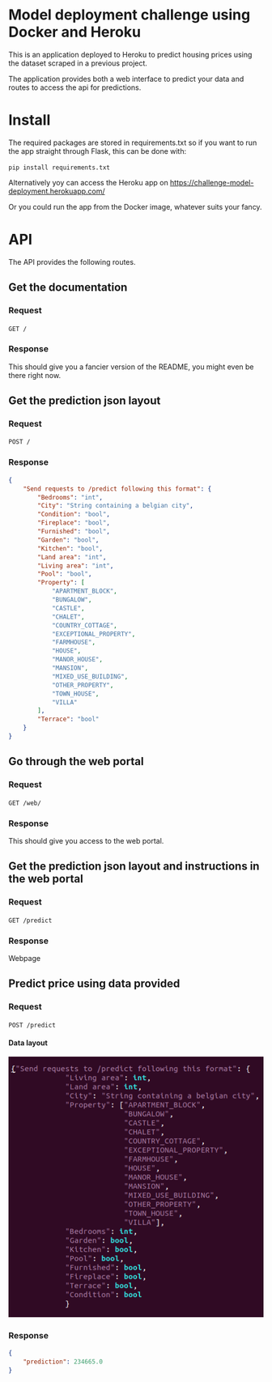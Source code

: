 # Model deployment challenge using Docker and Heroku

This is an application deployed to Heroku to predict housing prices using the dataset scraped in a previous project.

The application provides both a web interface to predict your data and routes to access the api for predictions.

# Install

The required packages are stored in requirements.txt so if you want to run the app straight through Flask, this can be done with:
    
`pip install requirements.txt`
   
Alternatively yoy can access the Heroku app on https://challenge-model-deployment.herokuapp.com/
    
Or you could run the app from the Docker image, whatever suits your fancy.

# API

The API provides the following routes.

## Get the documentation

### Request

`GET /`

### Response

This should give you a fancier version of the README, you might even be there right now.

## Get the prediction json layout

### Request

`POST /`

### Response

```json
{
    "Send requests to /predict following this format": {
        "Bedrooms": "int",
        "City": "String containing a belgian city",
        "Condition": "bool",
        "Fireplace": "bool",
        "Furnished": "bool",
        "Garden": "bool",
        "Kitchen": "bool",
        "Land area": "int",
        "Living area": "int",
        "Pool": "bool",
        "Property": [
            "APARTMENT_BLOCK",
            "BUNGALOW",
            "CASTLE",
            "CHALET",
            "COUNTRY_COTTAGE",
            "EXCEPTIONAL_PROPERTY",
            "FARMHOUSE",
            "HOUSE",
            "MANOR_HOUSE",
            "MANSION",
            "MIXED_USE_BUILDING",
            "OTHER_PROPERTY",
            "TOWN_HOUSE",
            "VILLA"
        ],
        "Terrace": "bool"
    }
}
```

## Go through the web portal

### Request

`GET /web/`

### Response

This should give you access to the web portal.

## Get the prediction json layout and instructions in the web portal

### Request

`GET /predict`

### Response

Webpage

## Predict price using data provided

### Request

`POST /predict`

#### Data layout

![Just look it up](/static/request_layout.png?raw=true)

### Response

```json
{
    "prediction": 234665.0
}
```
